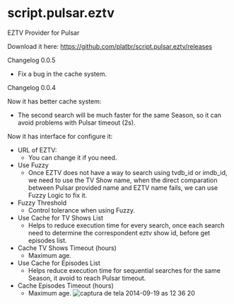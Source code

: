 script.pulsar.eztv
==================

EZTV Provider for Pulsar

Download it here: https://github.com/platbr/script.pulsar.eztv/releases

Changelog 0.0.5
* Fix a bug in the cache system.

Changelog 0.0.4

Now it has better cache system:
* The second search will be much faster for the same Season, so it can avoid problems with Pulsar timeout (2s).

Now it has interface for configure it:
* URL of EZTV: 
    * You can change it if you need.
* Use Fuzzy
    * Once EZTV does not have a way to search using tvdb_id or imdb_id, we need to use the TV Show name, when the direct comparation between Pulsar provided name and EZTV name fails, we can use Fuzzy Logic to fix it.
* Fuzzy Threshold
    * Control tolerance when using Fuzzy.
* Use Cache for TV Shows List
    * Helps to reduce execution time for every search, once each search need to determine the correspondent eztv show id, before get episodes list.
* Cache TV Shows Timeout (hours)
    * Maximum age.
* Use Cache for Episodes List
    * Helps reduce execution time for sequential searches for the same Season, it avoid to reach Pulsar timeout.
* Cache Episodes Timeout (hours)
    * Maximum age.
![captura de tela 2014-09-19 as 12 36 20](https://cloud.githubusercontent.com/assets/4853326/4338176/4f81230c-4016-11e4-97b9-58a6c508ba67.png)
